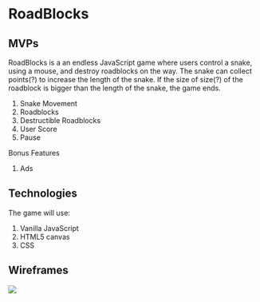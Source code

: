 # RoadBlocks

## MVPs
RoadBlocks is a an endless JavaScript game where users control a snake, using a mouse, and destroy roadblocks on the way. 
The snake can collect points(?) to increase the length of the snake. If the size of size(?) of the roadblock is bigger than the length of the snake, the game ends.
1. Snake Movement
2. Roadblocks
3. Destructible Roadblocks
4. User Score
5. Pause

Bonus Features
1. Ads

## Technologies
The game will use:
1. Vanilla JavaScript
2. HTML5 canvas
3. CSS

## Wireframes
![](https://i.imgur.com/gfuTS6X.png)
